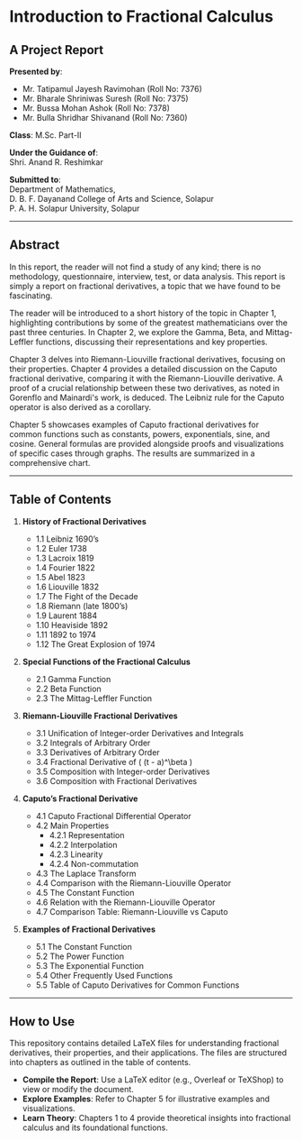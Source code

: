 # Introduction to Fractional Calculus

## A Project Report

**Presented by**:  
- Mr. Tatipamul Jayesh Ravimohan (Roll No: 7376)  
- Mr. Bharale Shriniwas Suresh (Roll No: 7375)  
- Mr. Bussa Mohan Ashok (Roll No: 7378)  
- Mr. Bulla Shridhar Shivanand (Roll No: 7360)  

**Class**: M.Sc. Part-II  

**Under the Guidance of**:  
Shri. Anand R. Reshimkar  

**Submitted to**:  
Department of Mathematics,  
D. B. F. Dayanand College of Arts and Science, Solapur  
P. A. H. Solapur University, Solapur  

---

## Abstract
In this report, the reader will not find a study of any kind; there is no methodology, questionnaire, interview, test, or data analysis. This report is simply a report on fractional derivatives, a topic that we have found to be fascinating.

The reader will be introduced to a short history of the topic in Chapter 1, highlighting contributions by some of the greatest mathematicians over the past three centuries. In Chapter 2, we explore the Gamma, Beta, and Mittag-Leffler functions, discussing their representations and key properties.  

Chapter 3 delves into Riemann-Liouville fractional derivatives, focusing on their properties. Chapter 4 provides a detailed discussion on the Caputo fractional derivative, comparing it with the Riemann-Liouville derivative. A proof of a crucial relationship between these two derivatives, as noted in Gorenflo and Mainardi's work, is deduced. The Leibniz rule for the Caputo operator is also derived as a corollary.

Chapter 5 showcases examples of Caputo fractional derivatives for common functions such as constants, powers, exponentials, sine, and cosine. General formulas are provided alongside proofs and visualizations of specific cases through graphs. The results are summarized in a comprehensive chart.

---

## Table of Contents
1. **History of Fractional Derivatives**  
   - 1.1 Leibniz 1690’s  
   - 1.2 Euler 1738  
   - 1.3 Lacroix 1819  
   - 1.4 Fourier 1822  
   - 1.5 Abel 1823  
   - 1.6 Liouville 1832  
   - 1.7 The Fight of the Decade  
   - 1.8 Riemann (late 1800’s)  
   - 1.9 Laurent 1884  
   - 1.10 Heaviside 1892  
   - 1.11 1892 to 1974  
   - 1.12 The Great Explosion of 1974  

2. **Special Functions of the Fractional Calculus**  
   - 2.1 Gamma Function  
   - 2.2 Beta Function  
   - 2.3 The Mittag-Leffler Function  

3. **Riemann-Liouville Fractional Derivatives**  
   - 3.1 Unification of Integer-order Derivatives and Integrals  
   - 3.2 Integrals of Arbitrary Order  
   - 3.3 Derivatives of Arbitrary Order  
   - 3.4 Fractional Derivative of \( (t - a)^\beta \)  
   - 3.5 Composition with Integer-order Derivatives  
   - 3.6 Composition with Fractional Derivatives  

4. **Caputo’s Fractional Derivative**  
   - 4.1 Caputo Fractional Differential Operator  
   - 4.2 Main Properties  
     - 4.2.1 Representation  
     - 4.2.2 Interpolation  
     - 4.2.3 Linearity  
     - 4.2.4 Non-commutation  
   - 4.3 The Laplace Transform  
   - 4.4 Comparison with the Riemann-Liouville Operator  
   - 4.5 The Constant Function  
   - 4.6 Relation with the Riemann-Liouville Operator  
   - 4.7 Comparison Table: Riemann-Liouville vs Caputo  

5. **Examples of Fractional Derivatives**  
   - 5.1 The Constant Function  
   - 5.2 The Power Function  
   - 5.3 The Exponential Function  
   - 5.4 Other Frequently Used Functions  
   - 5.5 Table of Caputo Derivatives for Common Functions  

---

## How to Use
This repository contains detailed LaTeX files for understanding fractional derivatives, their properties, and their applications. The files are structured into chapters as outlined in the table of contents.

- **Compile the Report**: Use a LaTeX editor (e.g., Overleaf or TeXShop) to view or modify the document.  
- **Explore Examples**: Refer to Chapter 5 for illustrative examples and visualizations.  
- **Learn Theory**: Chapters 1 to 4 provide theoretical insights into fractional calculus and its foundational functions.
